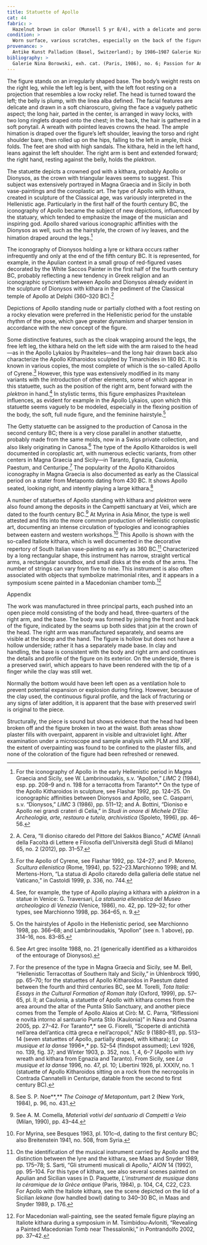 ```yaml
---
title: Statuette of Apollo
cat: 44
fabric: >
  Hazelnut brown in color (Munsell 5 yr 8/4), with a delicate and porous consistency and small reflective inclusions. The polychromy applied over a white slip is well preserved: purple (hair and base), pink (skin), white (himation, rocky base, and part of the kithara), and light blue (hem of the himation, leaves of the wreath, and lower part of the kithara).
condition: >
  Worn surface, various scratches, especially on the back of the figure. Several elements are missing, including a number of leaves of the wreath, the upper part of the instrument, and part of the *plektron*. There are small gaps in the back part and white accretions and black stains overall.
provenance: >
  Antike Kunst Palladion (Basel, Switzerland); by 1986–1987 Galerie Nina Borowski (Paris, France), sold to Barbara and Lawrence Fleischman, 1987; 1987–1996 Barbara and Lawrence Fleischman (New York, New York), donated to the J. Paul Getty Museum, 1996.
bibliography: >
  Galerie Nina Borowski, exh. cat. (Paris, 1986), no. 6; Passion for Antiquities 1994, p. 355, no. 243; Acquisitions 1996–98, p. 67.
---
```

The figure stands on an irregularly shaped base. The body’s weight rests
on the right leg, while the left leg is bent, with the left foot resting
on a projection that resembles a low rocky relief. The head is turned
toward the left; the belly is plump, with the linea alba defined. The
facial features are delicate and drawn in a soft chiaroscuro, giving the
face a vaguely pathetic aspect; the long hair, parted in the center, is
arranged in wavy locks, with two long ringlets draped onto the chest; in
the back, the hair is gathered in a soft ponytail. A wreath with pointed
leaves crowns the head. The ample himation is draped over the figure’s
left shoulder, leaving the torso and right shoulder bare, then rolled up
on the hips, falling to the left in ample, thick folds. The feet are
shod with high sandals. The kithara, held in the left hand, leans
against the left shoulder. The right arm is bent and extended forward;
the right hand, resting against the belly, holds the *plektron*.

The statuette depicts a crowned god with a kithara, probably Apollo or
Dionysos, as the crown with triangular leaves seems to suggest. This
subject was extensively portrayed in Magna Graecia and in Sicily in both
vase-paintings and the coroplastic art. The type of Apollo with kithara,
created in sculpture of the Classical age, was variously interpreted in
the Hellenistic age. Particularly in the first half of the fourth
century <span class="smcaps">BC</span>, the
iconography of Apollo became the subject of new depictions, influenced
by the statuary, which tended to emphasize the image of the musician and
inspiring god. Apollo shared various iconographic affinities with the
Dionysos as well, such as the hairstyle, the crown of ivy leaves, and
the himation draped around the legs.[^1]

The iconography of Dionysos holding a lyre or kithara occurs rather
infrequently and only at the end of the fifth century BC. It is
represented, for example, in the Apulian context in a small group of
red-figured vases decorated by the White Saccos Painter in the first
half of the fourth century BC, probably reflecting a new tendency in
Greek religion and an iconographic syncretism between Apollo and
Dionysos already evident in the sculpture of Dionysos with kithara in
the pediment of the Classical temple of Apollo at Delphi (360–320
BC).[^2]

Depictions of Apollo standing nude or partially clothed with a foot
resting on a rocky elevation were preferred in the Hellenistic period
for the unstable rhythm of the pose, which gave greater dynamism and
sharper tension in accordance with the new concept of the figure.

Some distinctive features, such as the cloak wrapping around the legs,
the free left leg, the kithara held on the left side with the arm raised
to the head—as in the Apollo Lykaios by Praxiteles—and the long hair
drawn back also characterize the Apollo Kitharoidos sculpted by
Timarchides in 180 <span class="smcaps">BC</span>. It
is known in various copies, the most complete of which is the so-called
Apollo of Cyrene.[^3] However, this type was extensively modified in its
many variants with the introduction of other elements, some of which
appear in this statuette, such as the position of the right arm, bent
forward with the *plektron* in hand.[^4] In stylistic terms, this figure
emphasizes Praxitelean influences, as evident for example in the Apollo
Lykaios, upon which this statuette seems vaguely to be modeled,
especially in the flexing position of the body, the soft, full nude
figure, and the feminine hairstyle.[^5]

The Getty statuette can be assigned to the production of Canosa in the
second century <span class="smcaps">BC</span>; there
is a very close parallel in another statuette, probably made from the
same molds, now in a Swiss private collection, and also likely
originating in Canosa.[^6] The type of the Apollo Kitharoidos is well
documented in coroplastic art, with numerous eclectic variants, from
other centers in Magna Graecia and Sicily—in Taranto, Egnazia, Caulonia,
Paestum, and Centuripe.[^7] The popularity of the Apollo Kitharoidos
iconography in Magna Graecia is also documented as early as the
Classical period on a stater from Metaponto dating from 430 <span
class="smcaps">BC.</span> It shows Apollo seated,
looking right, and intently playing a large kithara.[^8]

A number of statuettes of Apollo standing with kithara and *plektron*
were also found among the deposits in the Campetti sanctuary at Veii,
which are dated to the fourth century <span
class="smcaps">BC.</span>[^9] At Myrina in Asia Minor,
the type is well attested and fits into the more common production of
Hellenistic coroplastic art, documenting an intense circulation of
typologies and iconographies between eastern and western workshops.[^10]
This Apollo is shown with the so-called Italiote kithara, which is well
documented in the decorative repertory of South Italian vase-painting as
early as 360 <span class="smcaps">BC.</span>[^11]
Characterized by a long rectangular shape, this instrument has narrow,
straight vertical arms, a rectangular soundbox, and small disks at the
ends of the arms. The number of strings can vary from five to nine. This
instrument is also often associated with objects that symbolize
matrimonial rites, and it appears in a symposium scene painted in a
Macedonian chamber tomb.[^12]

Appendix

The work was manufactured in three principal parts, each pushed into an
open piece mold consisting of the body and head, three-quarters of the
right arm, and the base. The body was formed by joining the front and
back of the figure, indicated by the seams up both sides that join at
the crown of the head. The right arm was manufactured separately, and
seams are visible at the bicep and the hand. The figure is hollow but
does not have a hollow underside; rather it has a separately made base.
In clay and handling, the base is consistent with the body and right arm
and continues the details and profile of the figure on its exterior. On
the underside, there is a preserved swirl, which appears to have been
rendered with the tip of a finger while the clay was still wet.

Normally the bottom would have been left open as a ventilation hole to
prevent potential expansion or explosion during firing. However, because
of the clay used, the continuous figural profile, and the lack of
fracturing or any signs of later addition, it is apparent that the base
with preserved swirl is original to the piece.

Structurally, the piece is sound but shows evidence that the head had
been broken off and the figure broken in two at the waist. Both areas
show plaster fills with overpaint, apparent in visible and ultraviolet
light. After examination under a microscope and sample analysis with PLM
and XRF, the extent of overpainting was found to be confined to the
plaster fills, and none of the coloration of the figure had been
refreshed or renewed.

[^1]: For the iconography of Apollo in the early Hellenistic period in
    Magna Graecia and Sicily, see W. Lambrinoudakis, s.v. “Apollon,”
    *LIMC* 2 (1984), esp. pp. 208–9 and n. 198 for a terracotta from
    Taranto*.* On the type of the Apollo Kitharoidos in sculpture, see
    <span class="smcaps">Flashar</span> 1992, pp.
    124–25. On iconographic affinities between Dionysos and Apollo, see
    C. Gasparri, s.v. “Dionysos,” *LIMC* 3 (1986), pp. 511–12; and A.
    Bottini, “Dioniso e Apollo nei grandi crateri di Celia,” in *Studi
    in onore di Michele D’Elia: Archeologia, arte, restauro e tutela,
    archivistica* (Spoleto, 1996), pp. 46–56.

[^2]: A. Cera, “Il dioniso citaredo del Pittore del Sakkos Bianco,”
    *ACME* (Annali della Facoltà di Lettere e Filosofia dell’Università
    degli Studi di Milano) 65, no. 2 (2012), pp. 31–57.

[^3]: For the Apollo of Cyrene, see <span
    class="smcaps">Flashar</span> 1992, pp. 124–27;
    and P. Moreno, *Scultura ellenistica* (Rome, 1994), pp. 522–23.<span
    class="smcaps">Marchionno</span> 1998; and M.
    Mertens-Horn, “La statua di Apollo citaredo della galleria delle
    statue nel Vaticano,” in <span
    class="smcaps">Castoldi</span> 1999, p. 336, no.
    744.

[^4]: See, for example, the type of Apollo playing a kithara with a
    *plektron* in a statue in Venice: G. Traversari, *La statuaria
    ellenistica del Museo archeologico di Venezia* (Venice, 1986), no.
    42, pp. 129–32; for other types, see <span
    class="smcaps">Marchionno</span> 1998, pp. 364–65,
    n. 9.

[^5]: On the hairstyles of Apollo in the Hellenistic period, see <span
    class="smcaps">Marchionno</span> 1998, pp. 366–68;
    and Lambrinoudakis, “Apollon” (see n. 1 above), pp. 314–16, nos.
    83–85.

[^6]: See <span class="smcaps">Art grec
    insolite</span> 1988, no. 21 (generically identified as a
    kitharoidos of the entourage of Dionysos).

[^7]: For the presence of the type in Magna Graecia and Sicily, see M.
    Bell, “Hellenistic Terracottas of Southern Italy and Sicily,” in
    <span class="smcaps">Uhlenbrock</span> 1990, pp.
    65–70; for the statuettes of Apollo Kitharoidos in Paestum dated
    between the fourth and third centuries <span
    class="smcaps">BC</span>, see M. Torelli, *Tota
    Italia: Essays in the Cultural Formation of Roman Italy* (Oxford,
    1999), pp. 57–65, pl. II; at Caulonia, a statuette of Apollo with
    kithara comes from the area around the altar of the Punta Stilo
    Sanctuary, and another piece comes from the Temple of Apollo Alaios
    at Cirò: M. C. Parra, “Riflessioni e novità intorno al santuario
    Punta Stilo (Kaulonia)” in <span
    class="smcaps">Nava and Osanna</span> 2005, pp.
    27–42. For Taranto*,* see G. Fiorelli, “Scoperte di antichità
    nell’area dell’antica città greca e nell’acropoli,” *NSc* 9
    (1880–81), pp. 513–14 (seven statuettes of Apollo, partially draped,
    with kithara); *<span class="smcaps">La musique et
    la danse</span>* 1996*,* pp. 52–54 (findspot assumed); <span
    class="smcaps">Levi</span> 1926, no. 139, fig. 37;
    and <span class="smcaps">Winter</span> 1903, p.
    352, nos. 1, 4, 6–7 (Apollo with ivy wreath and kithara from Egnazia
    and Taranto). From Sicily, see *<span
    class="smcaps">La musique et la danse</span>*
    1996, no. 47, pl. 10; <span
    class="smcaps">Libertini</span> 1926, pl. XXXIV,
    no. 1 (statuette of Apollo Kitharoidos sitting on a rock from the
    necropolis in Contrada Cannatelli in Centuripe, datable from the
    second to first century <span
    class="smcaps">BC</span>).

[^8]: See S. P. Noe**,** *The Coinage of Metapontum*, part 2 (New York,
    1984), p. 96, no. 431.

[^9]: See A. M. Comella, *Materiali votivi del santuario di Campetti a
    Veio* (Milan, 1990), pp. 43–44.

[^10]: For Myrina, see <span
    class="smcaps">Besques</span> 1963, pl. 101c–d,
    dating to the first century <span
    class="smcaps">BC</span>; also <span
    class="smcaps">Breitenstein</span> 1941, no. 508,
    from Syria.

[^11]: On the identification of the musical instrument carried by Apollo
    and the distinction between the lyre and the kithara, see <span
    class="smcaps">Maas and Snyder</span> 1989, pp.
    175–78; S. Sarti, “Gli strumenti musicali di Apollo,” *AION* 14
    (1992), pp. 95–104. For this type of kithara, see also several
    scenes painted on Apulian and Sicilian vases in D. Paquette,
    *L’instrument de musique dans la céramique de la Grèce antique*
    (Paris, 1984), p. 104, C4, C22, C23. For Apollo with the Italiote
    kithara, see the scene depicted on the lid of a Sicilian *lekane*
    (low handled bowl) dating to 340–30 BC, in Maas and Snyder 1989, p.
    176.

[^12]: For Macedonian wall-painting, see the seated female figure
    playing an Italiote kithara during a symposium in M.
    Tsimbidou-Avloniti, “Revealing a Painted Macedonian Tomb near
    Thessaloniki,” in <span
    class="smcaps">Pontrandolfo</span> 2002, pp.
    37–42.
